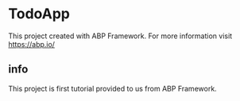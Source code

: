 # TodoApp 
This project created with ABP Framework. For more information visit https://abp.io/

## info
This project is first tutorial provided to us from ABP Framework.
